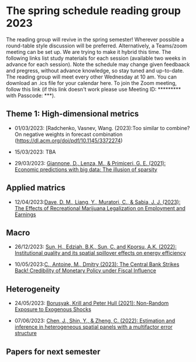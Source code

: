 # The spring schedule reading group 2023
The reading group will revive in the spring semester! Wherever possible a round-table style discussion will be preferred. Alternatively, a Teams/zoom meeting can be set up. We are trying to make it hybrid this time. The following links list study materials for each session (available two weeks in advance for each session). Note the schedule may change given feedbaack and pregress, without advance knowledge, so stay tuned and up-to-date. The reading group will meet every other Wednesday at 10 am. You can download an .ics file for your calendar here. To join the Zoom meeting, follow this link (if this link doesn't work please use Meeting ID: ********* with Passcode: ***).

## Theme 1: High-dimensional metrics
* 01/03/2023: [Radchenko, Vasnev, Wang.   (2023):Too similar to combine? On negative weights in forecast combination (https://dl.acm.org/doi/pdf/10.1145/3372274)

* 15/03/2023: TBA

* 29/03/2023: [Giannone, D., Lenza, M., & Primiceri, G. E. (2021): Economic predictions with big data: The illusion of sparsity](https://onlinelibrary.wiley.com/doi/pdf/10.3982/ECTA17842)

## Applied matrics

* 12/04/2023:[Dave, D. M., Liang, Y., Muratori, C., & Sabia, J. J. (2023): The Effects of Recreational Marijuana Legalization on Employment and Earnings](https://www.nber.org/system/files/working_papers/w30813/w30813.pdf)

## Macro
* 26/12/2023: [Sun, H., Edziah, B.K., Sun, C. and Kporsu, A.K. (2022): Institutional quality and its spatial spillover effects on energy efficiency](https://doi.org/10.1016/j.seps.2021.101023)

* 10/05/2023:[C., Antoine, M., Dmitry (2023): The Central Bank Strikes Back! Credibility of Monetary Policy under Fiscal Influence](https://doi.org/10.1093/ej/ueac055)

## Heterogeneity 
* 24/05/2023: [Borusyak, Krill and Peter Hull (2021): Non-Random Exposure to Exogenous Shocks](https://economics.sas.upenn.edu/system/files/2022-03/Empirical%20Micro%2003242022_1.pdf)

* 07/06/2023: [Chen, J., Shin, Y., & Zheng, C. (2022): Estimation and inference in heterogeneous spatial panels with a multifactor error structure](https://drive.google.com/file/d/1af6SxAtjIbHloRpGV4FMNC2IQuOuHzp6/view)

## Papers for next semester

